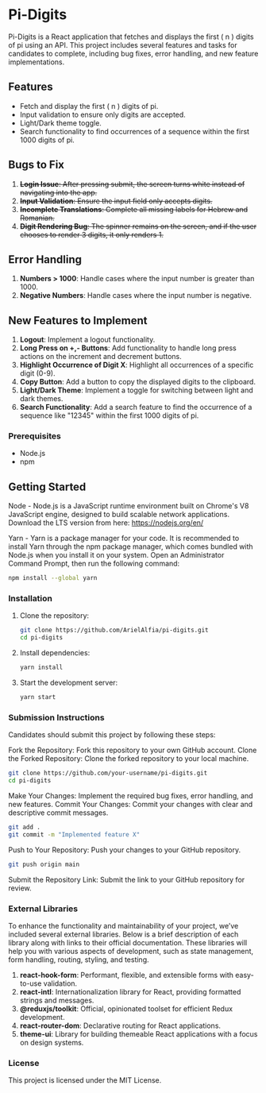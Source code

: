 # Pi-Digits

Pi-Digits is a React application that fetches and displays the first \( n \) digits of pi using an API. This project includes several features and tasks for candidates to complete, including bug fixes, error handling, and new feature implementations.

## Features

- Fetch and display the first \( n \) digits of pi.
- Input validation to ensure only digits are accepted.
- Light/Dark theme toggle.
- Search functionality to find occurrences of a sequence within the first 1000 digits of pi.

## Bugs to Fix

1. ~~**Login Issue**: After pressing submit, the screen turns white instead of navigating into the app.~~
2. ~~**Input Validation**: Ensure the input field only accepts digits.~~
3. ~~**Incomplete Translations**: Complete all missing labels for Hebrew and Romanian.~~
4. ~~**Digit Rendering Bug**: The spinner remains on the screen, and if the user chooses to render 3 digits, it only renders 1.~~

## Error Handling

1. **Numbers > 1000**: Handle cases where the input number is greater than 1000.
2. **Negative Numbers**: Handle cases where the input number is negative.

## New Features to Implement

1. **Logout**: Implement a logout functionality.
2. **Long Press on +,- Buttons**: Add functionality to handle long press actions on the increment and decrement buttons.
3. **Highlight Occurrence of Digit X**: Highlight all occurrences of a specific digit (0-9).
4. **Copy Button**: Add a button to copy the displayed digits to the clipboard.
5. **Light/Dark Theme**: Implement a toggle for switching between light and dark themes.
6. **Search Functionality**: Add a search feature to find the occurrence of a sequence like "12345" within the first 1000 digits of pi.

### Prerequisites

- Node.js
- npm

## Getting Started

Node -
Node.js is a JavaScript runtime environment built on Chrome's V8 JavaScript engine, designed to build scalable network applications.
Download the LTS version from here: https://nodejs.org/en/

Yarn -
Yarn is a package manager for your code. It is recommended to install Yarn through the npm package manager, which comes bundled with Node.js when you install it on your system.
Open an Administrator Command Prompt, then run the following command:

```bash
npm install --global yarn
```

### Installation

1. Clone the repository:
   ```bash
   git clone https://github.com/ArielAlfia/pi-digits.git
   cd pi-digits
   ```
2. Install dependencies:
   ```bash
   yarn install
   ```
3. Start the development server:
   ```bash
   yarn start
   ```

### Submission Instructions

Candidates should submit this project by following these steps:

Fork the Repository: Fork this repository to your own GitHub account.
Clone the Forked Repository: Clone the forked repository to your local machine.

```bash
git clone https://github.com/your-username/pi-digits.git
cd pi-digits
```

Make Your Changes: Implement the required bug fixes, error handling, and new features.
Commit Your Changes: Commit your changes with clear and descriptive commit messages.

```bash
git add .
git commit -m "Implemented feature X"
```

Push to Your Repository: Push your changes to your GitHub repository.

```bash
git push origin main
```

Submit the Repository Link: Submit the link to your GitHub repository for review.

### External Libraries

To enhance the functionality and maintainability of your project, we’ve included several external libraries. Below is a brief description of each library along with links to their official documentation. These libraries will help you with various aspects of development, such as state management, form handling, routing, styling, and testing.

1. **react-hook-form**: Performant, flexible, and extensible forms with easy-to-use validation.
2. **react-intl**: Internationalization library for React, providing formatted strings and messages.
3. **@reduxjs/toolkit**: Official, opinionated toolset for efficient Redux development.
4. **react-router-dom**: Declarative routing for React applications.
5. **theme-ui**: Library for building themeable React applications with a focus on design systems.

### License

This project is licensed under the MIT License.
